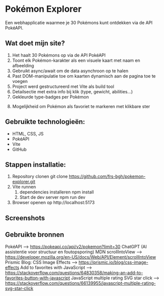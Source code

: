 # Pokémon Explorer
Een webhapplicatie waarmee je 30 Pokémons kunt ontdekken via de API PokéAPI.

## Wat doet mijn site? 

1) Het haalt 30 Pokémons op via de API PokéAPI
2) Toont elk Pokémon-karakter als een visuele kaart met naam en afbeelding
3) Gebruikt async/await om de data asynchroon op te halen
4) Past DOM-manipulatie toe om kaarten dynamisch aan de pagina toe te voegen
5) Project werd gestructureerd met Vite als build tool 
6) Detailsectie met extra info bij klik (type, gewicht, abilities…)
7) Gekleurde type-badges per Pokémon
8. Mogelijkheid om Pokémon als favoriet te markeren met klikbare ster



## Gebruikte technologieën:

- HTML, CSS, JS
- PokéAPI
- Vite
- GitHub

## Stappen installatie:

1) Repository clonen 
    git clone https://github.com/frs-bgh/pokemon-explorer.git 
2) Vite runnen 
    1. dependencies installeren 
        npm install 
    2. Start de dev server
        npm run dev 
3) Browser openen op http://localhost:5173 

## Screenshots


## Gebruikte bronnen 
PokéAPI --> https://pokeapi.co/api/v2/pokemon?limit=30
ChatGPT (AI assistentie voor structuur en foutopsporing)
MDN scrollIntoView --> https://developer.mozilla.org/en-US/docs/Web/API/Element/scrollIntoView
Prismic Blog: CSS Image Effects --> https://prismic.io/blog/css-image-effects
Add to favorites with JavaScript --> https://stackoverflow.com/questions/64830358/making-an-add-to-favorites-button-with-javascript 
JavaScript multiple rating SVG star click --> https://stackoverflow.com/questions/66139955/javascript-multiple-rating-svg-star-click 
